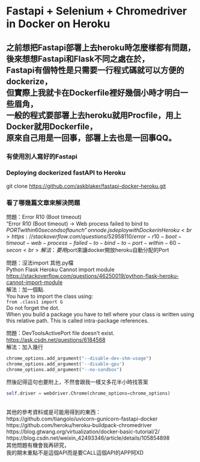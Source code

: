 Fastapi + Selenium + Chromedriver in Docker on Heroku 
====
之前想把Fastapi部署上去heroku時怎麼樣都有問題，<br>
後來想想Fastapi和Flask不同之處在於，<br>
Fastapi有個特性是只需要一行程式碼就可以方便的dockerize，<br>
但實際上我就卡在Dockerfile裡好幾個小時才明白一些眉角，<br>
一般的程式要部署上去heroku就用Procfile，用上Docker就用Dockerfile，<br>
原來自己用是一回事，部署上去也是一回事QQ。 
------

### 有使用別人寫好的Fastapi
### Deploying dockerized fastAPI to Heroku  
 git clone https://github.com/askblaker/fastapi-docker-heroku.git

### 看了哪幾篇文章來解決問題
問題：Error R10 (Boot timeout)<br>
“Error R10 (Boot timeout) -> Web process failed to bind to $PORT within 60 seconds of launch” on node.js deploy with Docker in Heroku<br>
https://stackoverflow.com/questions/52958110/error-r10-boot-timeout-web-process-failed-to-bind-to-port-within-60-secon<br>
解法：要用　$port來讓docker開放heroku自動分配的Port<br>

問題：沒法import 其他.py檔<br>
Python Flask Heroku Cannot import module<br>
https://stackoverflow.com/questions/46250019/python-flask-heroku-cannot-import-module<br>
解法：加一個點.<br>
You have to import the class using:<br>
`from .class1 import G`<br>
Do not forget the dot. <br>When you build a package you have to tell where your class is written using this relative path. This is called intra-package references.<br>

問題：DevToolsActivePort file doesn't exist.<br>
https://ask.csdn.net/questions/6184568<br>
解法：加入幾行<br>
```py
chrome_options.add_argument("--disable-dev-shm-usage")
chrome_options.add_argument('--disable-gpu')
chrome_options.add_argument("--no-sandbox") 
```
然後記得這句也要附上，不然會跟我一樣又多花半小時找答案<br>
```py
self.driver = webdriver.Chrome(chrome_options=chrome_options)
```
<br>
其他的參考資料或是可能用得到的東西：<br>
https://github.com/tiangolo/uvicorn-gunicorn-fastapi-docker<br>
https://github.com/heroku/heroku-buildpack-chromedriver<br>
https://blog.gtwang.org/virtualization/docker-basic-tutorial/2/<br>
https://blog.csdn.net/weixin_42493346/article/details/105854898<br>
其他問題有機會我再研究，<br>
我的期末重點不是這個API而是要CALL這個API的APP阿XD<br>